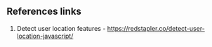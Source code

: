 ## References links

1. Detect user location features - https://redstapler.co/detect-user-location-javascript/ 